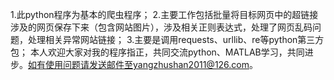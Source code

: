 1.此python程序为基本的爬虫程序；
2.主要工作包括批量将目标网页中的超链接涉及的网页保存下来（包含网站图片），涉及相关正则表达式，处理了网页乱码问题，处理相关异常网站链接；
3.主要是调用requests、urllib、re等python第三方包；
本人欢迎大家对我的程序指正，共同交流python、MATLAB学习，共同进步。如有使用问题请发送邮件至yangzhushan2011@126.com。
